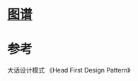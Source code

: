 
# [图谱](https://www.processon.com/mindmap/5cc07319e4b059e20a06fa6a)




# 参考

大话设计模式
《Head First Design Pattern》

